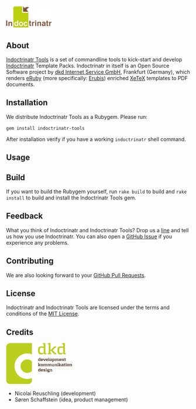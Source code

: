 # ![Indoctrinatr](assets/images/logo.png)

## About

[Indoctrinatr Tools](https://github.com/dkd/indoctrinatr-tools) is a set of commandline tools to kick-start and develop [Indoctrinatr](https://github.com/dkd/indoctrinatr) Template Packs. Indoctrinatr in itself is an Open Source Software project by [dkd Internet Service GmbH](https://dkd.de/), Frankfurt (Germany), which renders [eRuby](https://en.wikipedia.org/wiki/ERuby) (more specifically: [Erubis](http://www.kuwata-lab.com/erubis/)) enriched [XeTeX](http://tug.org/xetex/) templates to PDF documents.

## Installation

We distribute Indoctrinatr Tools as a Rubygem. Please run:

    gem install indoctrinatr-tools

After installation verify if you have a working `indoctrinatr` shell command.

## Usage

## Build

If you want to build the Rubygem yourself, run `rake build` to build and `rake install` to build and install the Indoctrinatr Tools gem.

## Feedback

What you think of Indoctrinatr and Indoctrinatr Tools? Drop us a [line](opensource@dkd.de) and tell us how you use Indoctrinatr. You can also open a [GitHub Issue](https://github.com/dkd/indoctrinatr-tools/issues) if you experience any problems.

## Contributing

We are also looking forward to your [GitHub Pull Requests](https://help.github.com/articles/using-pull-requests/).

## License

Indoctrinatr and Indoctrinatr Tools are licensed under the terms and conditions of the [MIT License](http://en.wikipedia.org/wiki/MIT_License).

## Credits

[![dkd](assets/images/dkd_logo.png)](https://dkd.de/)

* Nicolai Reuschling (development)
* Søren Schaffstein (idea, product management)
